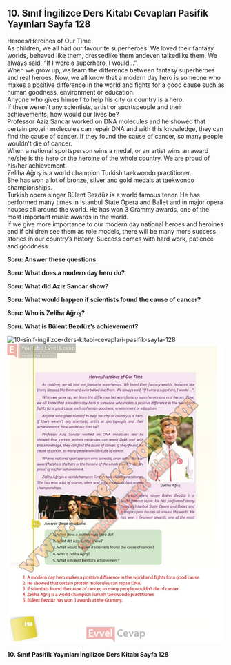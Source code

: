 ## 10. Sınıf İngilizce Ders Kitabı Cevapları Pasifik Yayınları Sayfa 128

Heroes/Heroines of Our Time  
 As children, we all had our favourite superheroes. We loved their fantasy worlds, behaved like them, dressedlike them andeven talkedlike them. We always said, “If I were a superhero, I would…”.  
 When we grow up, we learn the difference between fantasy superheroes and real heroes. Now, we all know that a modern day hero is someone who makes a positive difference in the world and fights for a good cause such as human goodness, environment or education.  
 Anyone who gives himself to help his city or country is a hero.  
 If there weren’t any scientists, artist or sportspeople and their achievements, how would our lives be?  
 Professor Aziz Sancar worked on DNA molecules and he showed that certain protein molecules can repair DNA and with this knowledge, they can find the cause of cancer. If they found the cause of cancer, so many people wouldn’t die of cancer.  
 When a national sportsperson wins a medal, or an artist wins an award he/she is the hero or the heroine of the whole country. We are proud of his/her achievement.  
 Zeliha Ağrış is a world champion Turkish taekwondo practitioner.  
 She has won a lot of bronze, silver and gold medals at taekwondo championships.  
 Turkish opera singer Bülent Bezdüz is a world famous tenor. He has performed many times in İstanbul State Opera and Ballet and in major opera houses all around the world. He has won 3 Grammy awards, one of the most important music awards in the world.  
 If we give more importance to our modern day national heroes and heroines and if children see them as role models, there will be many more success stories in our country’s history. Success comes with hard work, patience and goodness.

**Soru: Answer these questions.**

**Soru: What does a modern day hero do?**

**Soru: What did Aziz Sancar show?**

**Soru: What would happen if scientists found the cause of cancer?**

**Soru: Who is Zeliha Ağrış?**

**Soru: What is Bülent Bezdüz’s achievement?**

![10-sinif-ingilizce-ders-kitabi-cevaplari-pasifik-sayfa-128]()![10-sinif-ingilizce-ders-kitabi-cevaplari-pasifik-sayfa-128](./image1.webp)

**10. Sınıf Pasifik Yayınları İngilizce Ders Kitabı Sayfa 128**